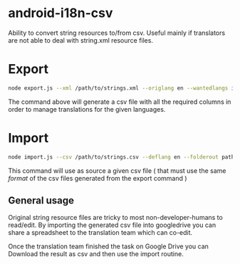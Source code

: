 android-i18n-csv
================

Ability to convert string resources to/from csv. Useful mainly if translators are not able to deal with string.xml resource files.

# Export

```bash
node export.js --xml /path/to/strings.xml --origlang en --wantedlangs it,de,fr,nl
```

The command above will generate a csv file with all the required columns in order to manage translations for the given languages.


# Import

```bash
node import.js --csv /path/to/strings.csv --deflang en --folderout path/to/projectfolder
```

This command will use as source a given csv file ( that must use the same _format_ of the csv files generated from the export command ) 

## General usage

Original string resource files are tricky to most non-developer-humans to read/edit. By importing the generated csv file into googledrive you can share a spreadsheet to the translation team which can co-edit.

Once the translation team finished the task on Google Drive you can Download the result as csv and then use the import routine.

